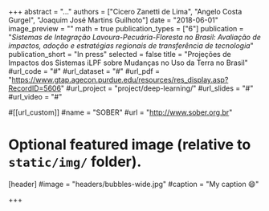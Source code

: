 +++
abstract = "..."
authors = ["Cicero Zanetti de Lima", "Angelo Costa Gurgel", "Joaquim José Martins Guilhoto"]
date = "2018-06-01"
image_preview = ""
math = true
publication_types = ["6"]
publication = "*Sistemas de Integração Lavoura-Pecuária-Floresta no Brasil: Avaliação de impactos, adoção e estratégias regionais de transferência de tecnologia*"
publication_short = "In press"
selected = false
title = "Projeções de Impactos dos Sistemas iLPF sobre Mudanças no Uso da Terra no Brasil"
#url_code = "#"
#url_dataset = "#"
#url_pdf = "https://www.gtap.agecon.purdue.edu/resources/res_display.asp?RecordID=5606"
#url_project = "project/deep-learning/"
#url_slides = "#"
#url_video = "#"

#[[url_custom]]
#name = "SOBER"
#url = "http://www.sober.org.br"

# Optional featured image (relative to `static/img/` folder).
[header]
#image = "headers/bubbles-wide.jpg"
#caption = "My caption :smile:"

+++
